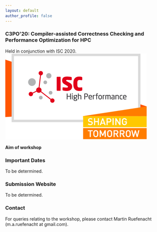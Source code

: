 ```yaml
---
layout: default
author_profile: false
---
```


### C3PO'20: Compiler-assisted Correctness Checking and Performance Optimization for HPC

Held in conjunction with ISC 2020.
![ISC2020](/assets/ISC2020_Logo.png)

**Aim of workshop**

### Important Dates
To be determined.

### Submission Website
To be determined.

### Contact
For queries relating to the workshop, please contact Martin Ruefenacht (m.a.ruefenacht at gmail.com).
